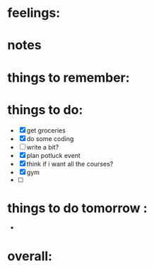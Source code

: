 # feelings:

# notes

# things to remember:

# things to do:
- [x] get groceries 
- [x] do some coding 
- [ ] write a bit?
- [x] plan potluck event
- [x] think if i want all the courses?
- [x] gym
- [ ] 
# things to do tomorrow :
- 
# overall:

